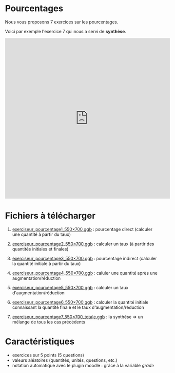 # Pourcentages
Nous vous proposons 7 exercices sur les pourcentages. 

Voici par exemple l'exercice 7 qui nous a servi de **synthèse**.

<iframe scrolling="no" title="Pourcentages - Synthèse" src="https://www.geogebra.org/material/iframe/id/PG27gQBm/width/541/height/528/border/888888/smb/false/stb/false/stbh/false/ai/false/asb/false/sri/false/rc/false/ld/false/sdz/false/ctl/false" width="541px" height="528px" style="border:0px;"> </iframe>


# Fichiers à télécharger

1. [exerciseur_pourcentage1_550×700.ggb](./res/exerciseur_pourcentage1_550×700.ggb) : pourcentage direct (calculer une quantité à partir du taux)
2. [exerciseur_pourcentage2_550×700.ggb](./res/exerciseur_pourcentage2_550×700.ggb) : calculer un taux (à partir des quantités initiales et finales)
3. [exerciseur_pourcentage3_550×700.ggb](./res/exerciseur_pourcentage3_550×700.ggb) : pourcentage indirect (calculer la quantité initiale à partir du taux)

4. [exerciseur_pourcentage4_550×700.ggb](./res/exerciseur_pourcentage4_550×700.ggb) : caluler une quantité après une augmentation/réduction
5. [exerciseur_pourcentage5_550×700.ggb](./res/exerciseur_pourcentage5_550×700.ggb) : calculer un taux d'augmentation/réduction
6. [exerciseur_pourcentage6_550×700.ggb](./res/exerciseur_pourcentage6_550×700.ggb) : calculer la quantité initiale connaissant la quantité finale et le taux d'augmentation/réduction

7. [exerciseur_pourcentage7_550×700_totale.ggb](./res/exerciseur_pourcentage7_550×700_totale.ggb) : la synthèse => un mélange de tous les cas précédents 

# Caractéristiques

* exercices sur 5 points (5 questions)
* valeurs aléatoires (quantités, unités, questions, etc.)
* notation automatique avec le plugin moodle : grâce à la variable *grade*
